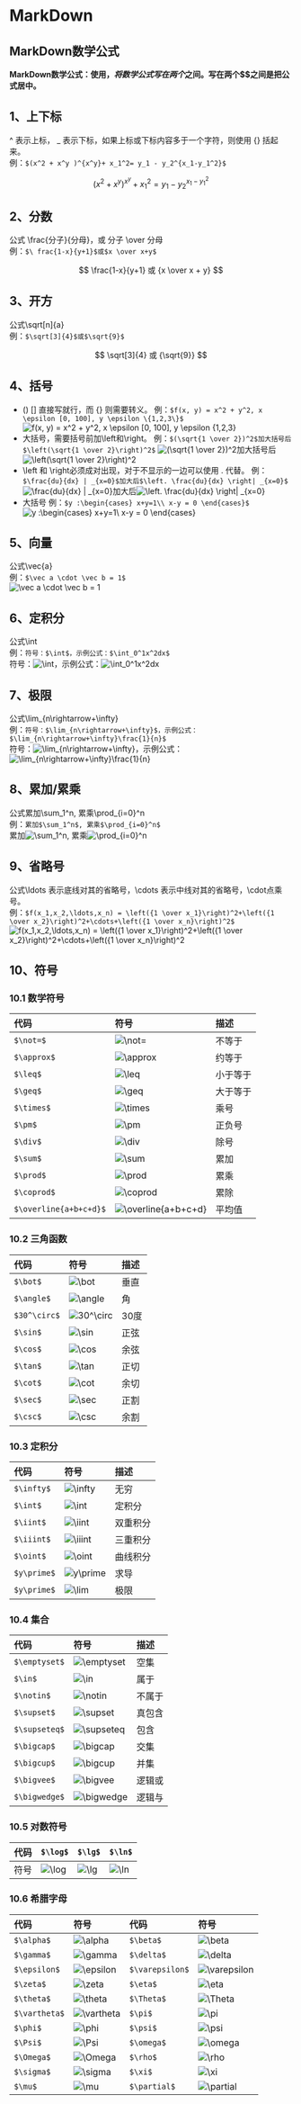 # MarkDown

## 

## MarkDown数学公式

**MarkDown数学公式：使用$，将数学公式写在两个$之间。写在两个$$之间是把公式居中。**

## 1、上下标

^ 表示上标， \_ 表示下标，如果上标或下标内容多于一个字符，则使用 {} 括起来。  
 例：`$(x^2 + x^y )^{x^y}+ x_1^2= y_1 - y_2^{x_1-y_1^2}$`

$$
(x^2 + x^y) ^ {x^y} + x_1^2 = y_1 - y_2 ^ {x_1 - y_1^2}
$$

## 2、分数

公式 \frac{分子}{分母}，或 分子 \over 分母  
 例：`$\ frac{1-x}{y+1}$或$x \over x+y$`

$$
\frac{1-x}{y+1} 或 {x \over x + y}
$$

## 3、开方

公式\sqrt\[n\]{a}  
 例：`$\sqrt[3]{4}$或$\sqrt{9}$`

$$
\sqrt[3]{4} 或 {\sqrt{9}}
$$

## 4、括号

* \(\) \[\] 直接写就行，而 {} 则需要转义。  例：`$f(x, y) = x^2 + y^2, x \epsilon [0, 100], y \epsilon \{1,2,3\}$`  ![f\(x, y\) = x^2 + y^2, x \epsilon \[0, 100\], y \epsilon \{1,2,3\}](https://math.jianshu.com/math?formula=f%28x%2C%20y%29%20%3D%20x%5E2%20%2B%20y%5E2%2C%20x%20%5Cepsilon%20%5B0%2C%20100%5D%2C%20y%20%5Cepsilon%20%5C%7B1%2C2%2C3%5C%7D)
* 大括号，需要括号前加\left和\right。  例：`$(\sqrt{1 \over 2})^2$加大括号后$\left(\sqrt{1 \over 2}\right)^2$`  ![\(\sqrt{1 \over 2}\)^2](https://math.jianshu.com/math?formula=%28%5Csqrt%7B1%20%5Cover%202%7D%29%5E2)加大括号后![\left\(\sqrt{1 \over 2}\right\)^2](https://math.jianshu.com/math?formula=%5Cleft%28%5Csqrt%7B1%20%5Cover%202%7D%5Cright%29%5E2)
* \left 和 \right必须成对出现，对于不显示的一边可以使用 . 代替。  例：`$\frac{du}{dx} | _{x=0}$加大后$\left. \frac{du}{dx} \right| _{x=0}$`  ![\frac{du}{dx} \| \_{x=0}](https://math.jianshu.com/math?formula=%5Cfrac%7Bdu%7D%7Bdx%7D%20%7C%20_%7Bx%3D0%7D)加大后![\left. \frac{du}{dx} \right\| \_{x=0}](https://math.jianshu.com/math?formula=%5Cleft.%20%5Cfrac%7Bdu%7D%7Bdx%7D%20%5Cright%7C%20_%7Bx%3D0%7D)
* 大括号  例：`$y :\begin{cases} x+y=1\\ x-y = 0 \end{cases}$`  ![y :\begin{cases} x+y=1\\ x-y = 0 \end{cases}](https://math.jianshu.com/math?formula=y%20%3A%5Cbegin%7Bcases%7D%20x%2By%3D1%5C%5C%20x-y%20%3D%200%20%5Cend%7Bcases%7D)

## 5、向量

公式\vec{a}  
 例：`$\vec a \cdot \vec b = 1$`  
 ![\vec a \cdot \vec b = 1](https://math.jianshu.com/math?formula=%5Cvec%20a%20%5Ccdot%20%5Cvec%20b%20%3D%201)

## 6、定积分

公式\int  
 例：`符号：$\int$，示例公式：$\int_0^1x^2dx$`  
 符号：![\int](https://math.jianshu.com/math?formula=%5Cint)，示例公式：![\int\_0^1x^2dx](https://math.jianshu.com/math?formula=%5Cint_0%5E1x%5E2dx)

## 7、极限

公式\lim\_{n\rightarrow+\infty}  
 例：`符号：$\lim_{n\rightarrow+\infty}$，示例公式：$\lim_{n\rightarrow+\infty}\frac{1}{n}$`  
 符号：![\lim\_{n\rightarrow+\infty}](https://math.jianshu.com/math?formula=%5Clim_%7Bn%5Crightarrow%2B%5Cinfty%7D)，示例公式：![\lim\_{n\rightarrow+\infty}\frac{1}{n}](https://math.jianshu.com/math?formula=%5Clim_%7Bn%5Crightarrow%2B%5Cinfty%7D%5Cfrac%7B1%7D%7Bn%7D)

## 8、累加/累乘

公式累加\sum\_1^n, 累乘\prod\_{i=0}^n  
 例：`累加$\sum_1^n$, 累乘$\prod_{i=0}^n$`  
 累加![\sum\_1^n](https://math.jianshu.com/math?formula=%5Csum_1%5En), 累乘![\prod\_{i=0}^n](https://math.jianshu.com/math?formula=%5Cprod_%7Bi%3D0%7D%5En)

## 9、省略号

公式\ldots 表示底线对其的省略号，\cdots 表示中线对其的省略号，\cdot点乘号。  
 例：`$f(x_1,x_2,\ldots,x_n) = \left({1 \over x_1}\right)^2+\left({1 \over x_2}\right)^2+\cdots+\left({1 \over x_n}\right)^2$`  
 ![f\(x\_1,x\_2,\ldots,x\_n\) = \left\({1 \over x\_1}\right\)^2+\left\({1 \over x\_2}\right\)^2+\cdots+\left\({1 \over x\_n}\right\)^2](https://math.jianshu.com/math?formula=f%28x_1%2Cx_2%2C%5Cldots%2Cx_n%29%20%3D%20%5Cleft%28%7B1%20%5Cover%20x_1%7D%5Cright%29%5E2%2B%5Cleft%28%7B1%20%5Cover%20x_2%7D%5Cright%29%5E2%2B%5Ccdots%2B%5Cleft%28%7B1%20%5Cover%20x_n%7D%5Cright%29%5E2)

## 10、符号

### 10.1 数学符号

| 代码 | 符号 | 描述 |
| :--- | :--- | :--- |
| `$\not=$` | ![\not=](https://math.jianshu.com/math?formula=%5Cnot%3D) | 不等于 |
| `$\approx$` | ![\approx](https://math.jianshu.com/math?formula=%5Capprox) | 约等于 |
| `$\leq$` | ![\leq](https://math.jianshu.com/math?formula=%5Cleq) | 小于等于 |
| `$\geq$` | ![\geq](https://math.jianshu.com/math?formula=%5Cgeq) | 大于等于 |
| `$\times$` | ![\times](https://math.jianshu.com/math?formula=%5Ctimes) | 乘号 |
| `$\pm$` | ![\pm](https://math.jianshu.com/math?formula=%5Cpm) | 正负号 |
| `$\div$` | ![\div](https://math.jianshu.com/math?formula=%5Cdiv) | 除号 |
| `$\sum$` | ![\sum](https://math.jianshu.com/math?formula=%5Csum) | 累加 |
| `$\prod$` | ![\prod](https://math.jianshu.com/math?formula=%5Cprod) | 累乘 |
| `$\coprod$` | ![\coprod](https://math.jianshu.com/math?formula=%5Ccoprod) | 累除 |
| `$\overline{a+b+c+d}$` | ![\overline{a+b+c+d}](https://math.jianshu.com/math?formula=%5Coverline%7Ba%2Bb%2Bc%2Bd%7D) | 平均值 |

### 10.2 三角函数

| 代码 | 符号 | 描述 |
| :--- | :--- | :--- |
| `$\bot$` | ![\bot](https://math.jianshu.com/math?formula=%5Cbot) | 垂直 |
| `$\angle$` | ![\angle](https://math.jianshu.com/math?formula=%5Cangle) | 角 |
| `$30^\circ$` | ![30^\circ](https://math.jianshu.com/math?formula=30%5E%5Ccirc) | 30度 |
| `$\sin$` | ![\sin](https://math.jianshu.com/math?formula=%5Csin) | 正弦 |
| `$\cos$` | ![\cos](https://math.jianshu.com/math?formula=%5Ccos) | 余弦 |
| `$\tan$` | ![\tan](https://math.jianshu.com/math?formula=%5Ctan) | 正切 |
| `$\cot$` | ![\cot](https://math.jianshu.com/math?formula=%5Ccot) | 余切 |
| `$\sec$` | ![\sec](https://math.jianshu.com/math?formula=%5Csec) | 正割 |
| `$\csc$` | ![\csc](https://math.jianshu.com/math?formula=%5Ccsc) | 余割 |

### 10.3 定积分

| 代码 | 符号 | 描述 |
| :--- | :--- | :--- |
| `$\infty$` | ![\infty](https://math.jianshu.com/math?formula=%5Cinfty) | 无穷 |
| `$\int$` | ![\int](https://math.jianshu.com/math?formula=%5Cint) | 定积分 |
| `$\iint$` | ![\iint](https://math.jianshu.com/math?formula=%5Ciint) | 双重积分 |
| `$\iiint$` | ![\iiint](https://math.jianshu.com/math?formula=%5Ciiint) | 三重积分 |
| `$\oint$` | ![\oint](https://math.jianshu.com/math?formula=%5Coint) | 曲线积分 |
| `$y\prime$` | ![y\prime](https://math.jianshu.com/math?formula=y%5Cprime) | 求导 |
| `$y\prime$` | ![\lim](https://math.jianshu.com/math?formula=%5Clim) | 极限 |

### 10.4 集合

| 代码 | 符号 | 描述 |
| :--- | :--- | :--- |
| `$\emptyset$` | ![\emptyset](https://math.jianshu.com/math?formula=%5Cemptyset) | 空集 |
| `$\in$` | ![\in](https://math.jianshu.com/math?formula=%5Cin) | 属于 |
| `$\notin$` | ![\notin](https://math.jianshu.com/math?formula=%5Cnotin) | 不属于 |
| `$\supset$` | ![\supset](https://math.jianshu.com/math?formula=%5Csupset) | 真包含 |
| `$\supseteq$` | ![\supseteq](https://math.jianshu.com/math?formula=%5Csupseteq) | 包含 |
| `$\bigcap$` | ![\bigcap](https://math.jianshu.com/math?formula=%5Cbigcap) | 交集 |
| `$\bigcup$` | ![\bigcup](https://math.jianshu.com/math?formula=%5Cbigcup) | 并集 |
| `$\bigvee$` | ![\bigvee](https://math.jianshu.com/math?formula=%5Cbigvee) | 逻辑或 |
| `$\bigwedge$` | ![\bigwedge](https://math.jianshu.com/math?formula=%5Cbigwedge) | 逻辑与 |

### 10.5 对数符号

| 代码 | `$\log$` | `$\lg$` | `$\ln$` |
| :--- | :--- | :--- | :--- |
| 符号 | ![\log](https://math.jianshu.com/math?formula=%5Clog) | ![\lg](https://math.jianshu.com/math?formula=%5Clg) | ![\ln](https://math.jianshu.com/math?formula=%5Cln) |

### 10.6 希腊字母

| 代码 | 符号 | 代码 | 符号 |
| :--- | :--- | :--- | :--- |
| `$\alpha$` | ![\alpha](https://math.jianshu.com/math?formula=%5Calpha) | `$\beta$` | ![\beta](https://math.jianshu.com/math?formula=%5Cbeta) |
| `$\gamma$` | ![\gamma](https://math.jianshu.com/math?formula=%5Cgamma) | `$\delta$` | ![\delta](https://math.jianshu.com/math?formula=%5Cdelta) |
| `$\epsilon$` | ![\epsilon](https://math.jianshu.com/math?formula=%5Cepsilon) | `$\varepsilon$` | ![\varepsilon](https://math.jianshu.com/math?formula=%5Cvarepsilon) |
| `$\zeta$` | ![\zeta](https://math.jianshu.com/math?formula=%5Czeta) | `$\eta$` | ![\eta](https://math.jianshu.com/math?formula=%5Ceta) |
| `$\theta$` | ![\theta](https://math.jianshu.com/math?formula=%5Ctheta) | `$\Theta$` | ![\Theta](https://math.jianshu.com/math?formula=%5CTheta) |
| `$\vartheta$` | ![\vartheta](https://math.jianshu.com/math?formula=%5Cvartheta) | `$\pi$` | ![\pi](https://math.jianshu.com/math?formula=%5Cpi) |
| `$\phi$` | ![\phi](https://math.jianshu.com/math?formula=%5Cphi) | `$\psi$` | ![\psi](https://math.jianshu.com/math?formula=%5Cpsi) |
| `$\Psi$` | ![\Psi](https://math.jianshu.com/math?formula=%5CPsi) | `$\omega$` | ![\omega](https://math.jianshu.com/math?formula=%5Comega) |
| `$\Omega$` | ![\Omega](https://math.jianshu.com/math?formula=%5COmega) | `$\rho$` | ![\rho](https://math.jianshu.com/math?formula=%5Crho) |
| `$\sigma$` | ![\sigma](https://math.jianshu.com/math?formula=%5Csigma) | `$\xi$` | ![\xi](https://math.jianshu.com/math?formula=%5Cxi) |
| `$\mu$` | ![\mu](https://math.jianshu.com/math?formula=%5Cmu) | `$\partial$` | ![\partial](https://math.jianshu.com/math?formula=%5Cpartial) |

